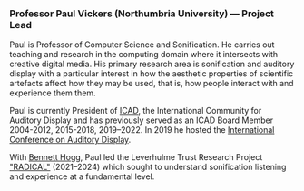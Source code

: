 <a name="pv"></a>
### Professor Paul Vickers (Northumbria University) — Project Lead

Paul is Professor of Computer Science and Sonification. He carries out teaching and research in the computing domain where it intersects with creative digital media. His primary research area is sonification and auditory display with a particular interest in how the aesthetic properties of scientific artefacts affect how they may be used, that is, how people interact with and experience them them.

Paul is currently President of [ICAD](https://www.icad.org), the International Community for Auditory Display and has previously served as an ICAD Board Member 2004-2012, 2015-2018, 2019–2022. In 2019 he hosted the [International Conference on Auditory Display](https://icad2019.icad.ord).

With [Bennett Hogg](#bh), Paul led the Leverhulme Trust Research Project ["RADICAL"](https://projectradical.github.io) (2021–2024) which sought to understand sonification listening and experience at a fundamental level.
